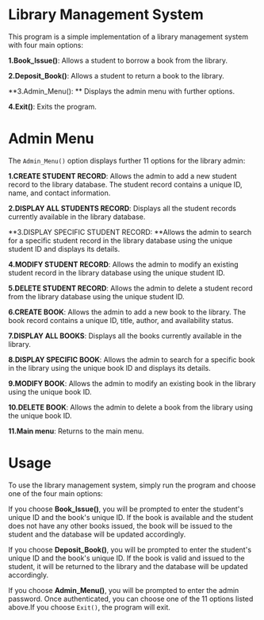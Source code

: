# Library Management System
This program is a simple implementation of a library management system with four main options:

**1.Book_Issue()**: Allows a student to borrow a book from the library.

**2.Deposit_Book()**: Allows a student to return a book to the library.

**3.Admin_Menu(): ** Displays the admin menu with further options.

**4.Exit()**: Exits the program.
# Admin Menu
The `Admin_Menu()` option displays further 11 options for the library admin:

**1.CREATE STUDENT RECORD**: Allows the admin to add a new student record to the library database. The student record contains a unique ID, name, and contact information.

**2.DISPLAY ALL STUDENTS RECORD**: Displays all the student records currently available in the library database.

**3.DISPLAY SPECIFIC STUDENT RECORD: **Allows the admin to search for a specific student record in the library database using the unique student ID and displays its details.

**4.MODIFY STUDENT RECORD**: Allows the admin to modify an existing student record in the library database using the unique student ID.

**5.DELETE STUDENT RECORD**: Allows the admin to delete a student record from the library database using the unique student ID.

**6.CREATE BOOK**: Allows the admin to add a new book to the library. The book record contains a unique ID, title, author, and availability status.

**7.DISPLAY ALL BOOKS**: Displays all the books currently available in the library.

**8.DISPLAY SPECIFIC BOOK**: Allows the admin to search for a specific book in the library using the unique book ID and displays its details.

**9.MODIFY BOOK**: Allows the admin to modify an existing book in the library using the unique book ID.

**10.DELETE BOOK**: Allows the admin to delete a book from the library using the unique book ID.

**11.Main menu**: Returns to the main menu.
# Usage
To use the library management system, simply run the program and choose one of the four main options:

If you choose **Book_Issue()**, you will be prompted to enter the student's unique ID and the book's unique ID. If the book is available and the student does not have any other books issued, the book will be issued to the student and the database will be updated accordingly.

If you choose **Deposit_Book()**, you will be prompted to enter the student's unique ID and the book's unique ID. If the book is valid and issued to the student, it will be returned to the library and the database will be updated accordingly.

If you choose **Admin_Menu()**, you will be prompted to enter the admin password. Once authenticated, you can choose one of the 11 options listed above.If you choose `Exit()`, the program will exit.

